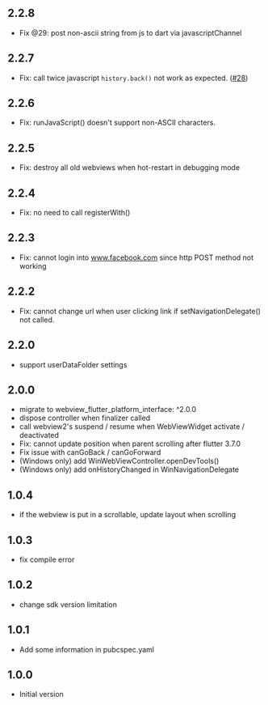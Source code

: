 ## 2.2.8

* Fix @29: post non-ascii string from js to dart via javascriptChannel

## 2.2.7

* Fix: call twice javascript `history.back()` not work as expected. ([#28](https://github.com/jakky1/webview_win_floating/issues/28))

## 2.2.6

* Fix: runJavaScript() doesn't support non-ASCII characters.

## 2.2.5

* Fix: destroy all old webviews when hot-restart in debugging mode

## 2.2.4

* Fix: no need to call registerWith()

## 2.2.3

* Fix: cannot login into www.facebook.com since http POST method not working

## 2.2.2

* Fix: cannot change url when user clicking link if setNavigationDelegate() not called.

## 2.2.0
* support userDataFolder settings

## 2.0.0

* migrate to webview_flutter_platform_interface: ^2.0.0
* dispose controller when finalizer called
* call webview2's suspend / resume when WebViewWidget activate / deactivated
* Fix: cannot update position when parent scrolling after flutter 3.7.0
* Fix issue with canGoBack / canGoForward
* (Windows only) add WinWebViewController.openDevTools()
* (Windows only) add onHistoryChanged in WinNavigationDelegate

## 1.0.4

* if the webview is put in a scrollable, update layout when scrolling

## 1.0.3

* fix compile error

## 1.0.2

* change sdk version limitation

## 1.0.1

* Add some information in pubcspec.yaml

## 1.0.0

* Initial version
